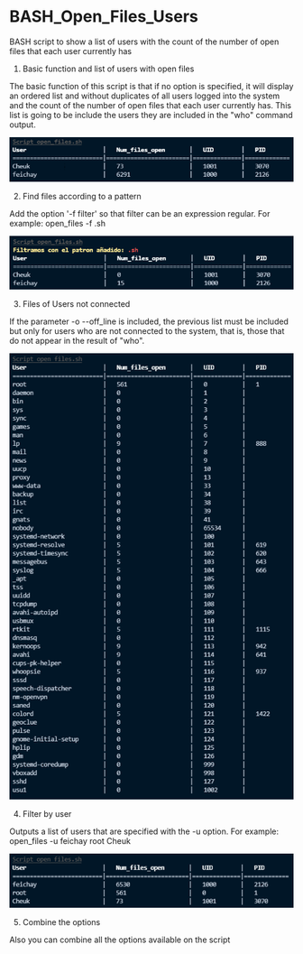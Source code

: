 # BASH_Open_Files_Users
BASH script to show a list of users with the count of the number of open files that each user currently has

1. Basic function and list of users with open files

The basic function of this script is that if no option is specified, it will display an ordered list and without duplicates of all users
logged into the system and the count of the number of open files that each user currently has. This list is going to be include the users
they are included in the "who" command output.

![alt text](https://raw.githubusercontent.com/feichay10/BASH_Open_Files_Users/master/Default.png)

2. Find files according to a pattern

Add the option '-f filter' so that filter can be an expression regular. For example: open_files -f .sh

![alt text](https://raw.githubusercontent.com/feichay10/BASH_Open_Files_Users/master/Pattern.png)

3. Files of Users not connected

If the parameter -o --off_line is included, the previous list must be included but only for users who are not connected to the system, 
that is, those that do not appear in the result of "who".

![alt text](https://raw.githubusercontent.com/feichay10/BASH_Open_Files_Users/master/Offline.png)

4. Filter by user

Outputs a list of users that are specified with the -u option. For example: open_files -u feichay root Cheuk

![alt text](https://raw.githubusercontent.com/feichay10/BASH_Open_Files_Users/master/U_option.png)

5. Combine the options

Also you can combine all the options available on the script
